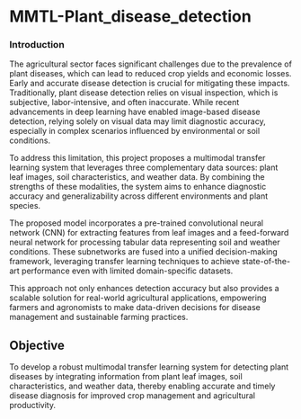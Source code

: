 # MMTL-Plant_disease_detection

### Introduction
The agricultural sector faces significant challenges due to the prevalence of plant diseases, which can lead to reduced crop yields and economic losses. Early and accurate disease detection is crucial for mitigating these impacts. Traditionally, plant disease detection relies on visual inspection, which is subjective, labor-intensive, and often inaccurate. While recent advancements in deep learning have enabled image-based disease detection, relying solely on visual data may limit diagnostic accuracy, especially in complex scenarios influenced by environmental or soil conditions.

To address this limitation, this project proposes a multimodal transfer learning system that leverages three complementary data sources: plant leaf images, soil characteristics, and weather data. By combining the strengths of these modalities, the system aims to enhance diagnostic accuracy and generalizability across different environments and plant species.

The proposed model incorporates a pre-trained convolutional neural network (CNN) for extracting features from leaf images and a feed-forward neural network for processing tabular data representing soil and weather conditions. These subnetworks are fused into a unified decision-making framework, leveraging transfer learning techniques to achieve state-of-the-art performance even with limited domain-specific datasets.

This approach not only enhances detection accuracy but also provides a scalable solution for real-world agricultural applications, empowering farmers and agronomists to make data-driven decisions for disease management and sustainable farming practices.

## Objective
To develop a robust multimodal transfer learning system for detecting plant diseases by integrating information from plant leaf images, soil characteristics, and weather data, thereby enabling accurate and timely disease diagnosis for improved crop management and agricultural productivity.